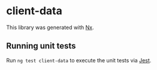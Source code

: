 # client-data

This library was generated with [Nx](https://nx.dev).

## Running unit tests

Run `ng test client-data` to execute the unit tests via [Jest](https://jestjs.io).
